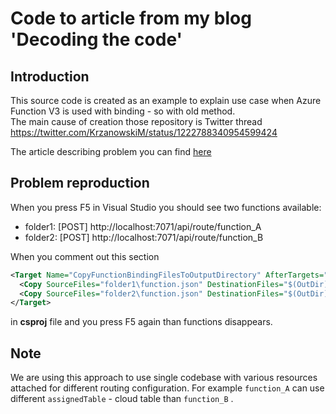 ﻿# Code to article from my blog 'Decoding the code'

## Introduction

This source code is created as an example to explain use case when Azure Function V3 is used with binding - so with old method.  
The main cause of creation those repository is Twitter thread https://twitter.com/KrzanowskiM/status/1222788340954599424

The article describing problem you can find [here](https://mrmatrix.net/2020/01/azure-functions-v3-and-disappearing-function-json-files/)

## Problem reproduction

When you press F5 in Visual Studio you should see two functions available:

* folder1: [POST] http://localhost:7071/api/route/function_A
* folder2: [POST] http://localhost:7071/api/route/function_B

When you comment out this section

```xml
<Target Name="CopyFunctionBindingFilesToOutputDirectory" AfterTargets="_GenerateFunctionsExtensionsMetadataPostBuild">
  <Copy SourceFiles="folder1\function.json" DestinationFiles="$(OutDir)folder1\function.json" />
  <Copy SourceFiles="folder2\function.json" DestinationFiles="$(OutDir)folder2\function.json" />
</Target>
```

in **csproj** file and you press F5 again than functions disappears.

## Note

We are using this approach to use single codebase with various resources attached for different routing configuration. For example ```function_A``` can use different ```assignedTable``` - cloud table than ```function_B``` .
